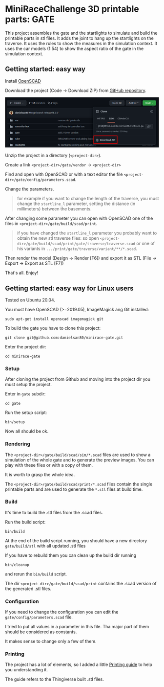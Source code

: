 # MiniRaceChallenge 3D printable parts: GATE

This project assembles the gate and the startlights to simulate
and build the printable parts in stl files.
It adds the joint to hang up the startlights on the traverse.
It uses the rules to show the measures in the simulation context.
It uses the car models (1:54) to show the aspect ratio of the gate in the simulation context.

## Getting started: easy way

Install [OpenSCAD](https://openscad.org/)

Download the project (Code -> Download ZIP) from [GitHub repository](https://github.com/danielsan80/minirace-gate).

![Download the project](doc/download-repository.png "Download the project")

Unzip the project in a directory (`<project-dir>`).

Create a link `<project-dir>/gate/vendor` -> `<project-dir>` 

Find and open with OpenSCAD or with a text editor the file `<project-dir>/gate/config/parameters.scad`.

Change the parameters.

> for example if you want to change the length of the traverse,
you must change the `startline_l` parameter, setting the distance (in millimeters) between the basements.

After changing some parameter you can open with OpenSCAD one of the files in `<project-dir>/gate/build/scad/print`.

> if you have changed the `startline_l` parameter you probably want to obtain the new stl traverse files:
> so open `<project-dir>/gate/build/scad/print/gate/traverse/traverse.scad`
> or one of his variants in `.../print/gate/traverse/variant/**/*.scad`.
 
Then render the model (Design -> Render [F6]) and export it as STL (File -> Export -> Export as STL [F7])

That's all. Enjoy!


## Getting started: easy way for Linux users

Tested on Ubuntu 20.04.

You must have OpenSCAD (>=2019.05), ImageMagick ang Git installed:

```
sudo apt-get install openscad imagemagick git
```

To build the gate you have to clone this project:

```
git clone git@github.com:danielsan80/minirace-gate.git
```

Enter the project dir:

```
cd minirace-gate
```

### Setup
After cloning the project from Github and moving into the project dir you must setup the project.

Enter in `gate` subdir:

```
cd gate
```

Run the setup script:

```
bin/setup
```

Now all should be ok.

### Rendering
The `<project-dir>/gate/build/scad/sim/*.scad` files are used to show a simulation of the whole gate
and to generate the preview images.
You can play with these files or with a copy of them.

It is worth to grasp the whole idea.

The `<project-dir>/gate/build/scad/print/*.scad` files contain the single printable parts
and are used to generate the `*.stl` files at build time. 


### Build

It's time to build the .stl files from the .scad files.


Run the build script:

```
bin/build
```

At the end of the build script running, you should have a new directory `gate/build/stl`
with all updated .stl files

If you have to rebuild them you can clean up the build dir running

```
bin/cleanup
```

and rerun the `bin/build` script. 

The dir `<project-dir>/gate/build/scad/print` contains the .scad version of the generated .stl files. 

### Configuration

If you need to change the configuration you can edit the `gate/config/parameters.scad` file.

I tried to put all values in a parameter in this file. Tha major part of them should be considered as constants.

It makes sense to change only a few of them. 

### Printing

The project has a lot of elements, so I added a little [Printing guide](doc/printing.md) to help you understanding it.

The guide refers to the Thingiverse built .stl files. 
